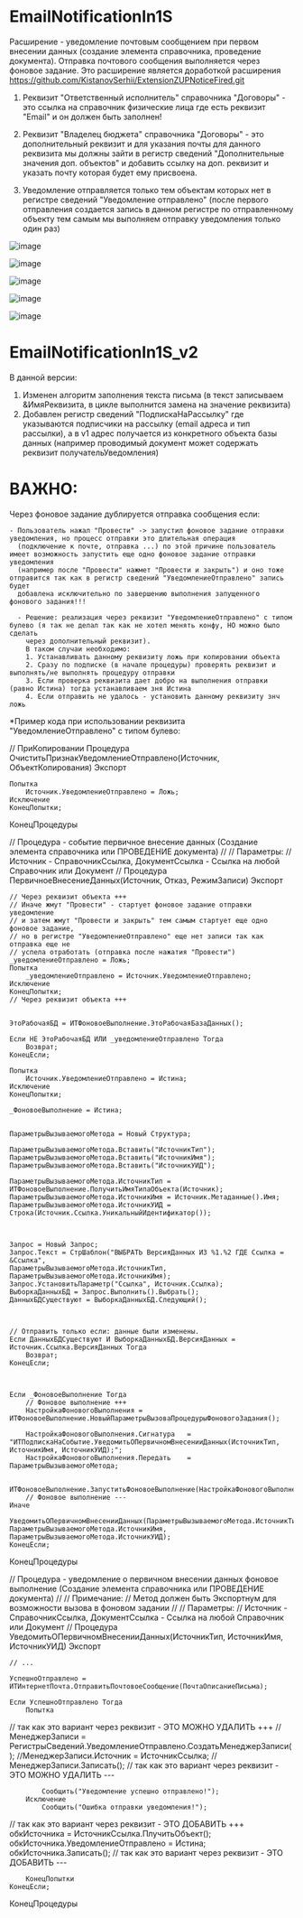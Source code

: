 # EmailNotificationIn1S

Расширение - уведомление почтовым сообщением при первом внесении данных (создание элемента справочника, проведение документа). Отправка почтового сообщения выполняется через фоновое задание. Это расширение является доработкой расширения https://github.com/KistanovSerhii/ExtensionZUPNoticeFired.git

1. Реквизит "Ответственный исполнитель" справочника "Договоры" - это ссылка на справочник физические лица где есть реквизит "Email" и он должен быть заполнен!

2. Реквизит "Владелец бюджета" справочника "Договоры" - это дополнительный реквизит и для указания почты для данного реквизита мы должны зайти в регистр сведений "Дополнительные значения доп. объектов" и добавить ссылку на доп. реквизит и указать почту которая будет ему присвоена.

3. Уведомление отправляется только тем объектам которых нет в регистре сведений "Уведомление отправлено" 
(после первого отправления создается запись в данном регистре по отправленному объекту тем самым мы выполняем отправку уведомления только один раз)


![image](https://user-images.githubusercontent.com/28355711/196092948-888fe2ad-143c-425f-92e1-c9176272c535.png)

![image](https://user-images.githubusercontent.com/28355711/196093252-ddc92145-9cf8-42f7-8023-5ab678889091.png)

![image](https://user-images.githubusercontent.com/28355711/196093113-9dc98546-26a1-4bf7-a96d-697cd269ff11.png)

![image](https://user-images.githubusercontent.com/28355711/196093516-cef402af-d53e-4f3e-a52a-52da57eadc91.png)

![image](https://user-images.githubusercontent.com/28355711/196093578-5e3b61c6-510d-4203-b1fa-40ad49383d25.png)

# EmailNotificationIn1S_v2

В данной версии:
1. Изменен алгоритм заполнения текста письма (в текст записываем &ИмяРеквизита, в цикле выполнится замена на значение реквизита)
2. Добавлен регистр сведений "ПодпискаНаРассылку" где указываются подписчики на рассылку (email адреса и тип рассылки), а в v1 адрес
получается из конкретного объекта базы данных (например проводимый документ может содержать реквизит получательУведомления)

# ВАЖНО:
Через фоновое задание дублируется отправка сообщения если:
    
    - Пользователь нажал "Провести" -> запустил фоновое задание отправки уведомления, но процесс отправки это длительная операция
      (подключение к почте, отправка ...) по этой причине пользователь имеет возможность запустить еще одно фоновое задание отправки уведомления
      (например после "Провести" нажмет "Провести и закрыть") и оно тоже отправится так как в регистр сведений "УведомлениеОтправлено" запись будет
      добавлена исключительно по завершению выполнения запущенного фонового задания!!!
      
      - Решение: реализация через реквизит "УведомлениеОтправлено" с типом булево (я так не делал так как не хотел менять конфу, НО можно было сделать
        через дополнительный реквизит).
        В таком случаи необходимо: 
        1. Устанавливать данному реквизиту ложь при копировании объекта
        2. Сразу по подписке (в начале процедуры) проверять реквизит и выполнять/не выполнять процедуру отправки
        3. Если проверка реквизита дает добро на выполнения отправки (равно Истина) тогда устанавливаем зня Истина
        4. Если отправить не удалось - установить данному реквизиту знч ложь
        
*Пример кода при использовании реквизита "УведомлениеОтправлено" с типом булево:

// ПриКопировании
Процедура ОчиститьПризнакУведомлениеОтправлено(Источник, ОбъектКопирования) Экспорт
	
	Попытка
		Источник.УведомлениеОтправлено = Ложь;
	Исключение
	КонецПопытки;
	
КонецПроцедуры


// Процедура - событие первичное внесение данных (Создание элемента справочника или ПРОВЕДЕНИЕ документа)
//
// Параметры:
//  Источник - СправочникСсылка, ДокументСсылка - Ссылка на любой Справочник или Документ
//
Процедура ПервичноеВнесениеДанных(Источник, Отказ, РежимЗаписи) Экспорт

	// Через реквизит объекта +++
	// Иначе жмут "Провести" - стартует фоновое задание отправки уведомление
	// и затем жмут "Провести и закрыть" тем самым стартует еще одно фоновое задание,
	// но в регистре "УведомлениеОтправлено" еще нет записи так как отправка еще не
	// успела отработать (отправка после нажатия "Провести")	
	_уведомлениеОтправлено = Ложь;
	Попытка
		_уведомлениеОтправлено = Источник.УведомлениеОтправлено;
	Исключение
	КонецПопытки;
	// Через реквизит объекта +++

	
	ЭтоРабочаяБД = ИТФоновоеВыполнение.ЭтоРабочаяБазаДанных();	

	Если НЕ ЭтоРабочаяБД ИЛИ _уведомлениеОтправлено Тогда
		Возврат;
	КонецЕсли;
	
	Попытка
		Источник.УведомлениеОтправлено = Истина;
	Исключение
	КонецПопытки;
	
	_ФоновоеВыполнение = Истина;
	
	
	ПараметрыВызываемогоМетода = Новый Структура;
	
	ПараметрыВызываемогоМетода.Вставить("ИсточникТип");
	ПараметрыВызываемогоМетода.Вставить("ИсточникИмя");
	ПараметрыВызываемогоМетода.Вставить("ИсточникУИД");
	
	ПараметрыВызываемогоМетода.ИсточникТип = ИТФоновоеВыполнение.ПолучитьИмяТипаОбъекта(Источник);
	ПараметрыВызываемогоМетода.ИсточникИмя = Источник.Метаданные().Имя;
	ПараметрыВызываемогоМетода.ИсточникУИД = Строка(Источник.Ссылка.УникальныйИдентификатор());
	
	
	
	Запрос = Новый Запрос;
	Запрос.Текст = СтрШаблон("ВЫБРАТЬ ВерсияДанных ИЗ %1.%2 ГДЕ Ссылка = &Ссылка", 
	ПараметрыВызываемогоМетода.ИсточникТип, ПараметрыВызываемогоМетода.ИсточникИмя);
	Запрос.УстановитьПараметр("Ссылка", Источник.Ссылка);
	ВыборкаДанныхБД = Запрос.Выполнить().Выбрать();
	ДанныхБДСуществуют = ВыборкаДанныхБД.Следующий();



	// Отправить только если: данные были изменены.
	Если ДанныхБДСуществуют И ВыборкаДанныхБД.ВерсияДанных = Источник.Ссылка.ВерсияДанных Тогда
		Возврат;
	КонецЕсли;	
	
 
 
	Если _ФоновоеВыполнение Тогда
		// Фоновое выполнение +++
		НастройкаФоновогоВыполнения = ИТФоновоеВыполнение.НовыйПараметрыВызоваПроцедурыФоновогоЗадания();
		
		НастройкаФоновогоВыполнения.Сигнатура	= "ИТПодпискаНаСобытие.УведомитьОПервичномВнесенииДанных(ИсточникТип, ИсточникИмя, ИсточникУИД);";
		НастройкаФоновогоВыполнения.Передать	= ПараметрыВызываемогоМетода;
		
		ИТФоновоеВыполнение.ЗапуститьФоновоеВыполнение(НастройкаФоновогоВыполнения);
		// Фоновое выполнение ---
	Иначе
		УведомитьОПервичномВнесенииДанных(ПараметрыВызываемогоМетода.ИсточникТип, ПараметрыВызываемогоМетода.ИсточникИмя, ПараметрыВызываемогоМетода.ИсточникУИД);
	КонецЕсли;
	
КонецПроцедуры        
      
      

// Процедура - уведомление о первичном внесении данных фоновое выполнение (Создание элемента справочника или ПРОВЕДЕНИЕ документа)
//
// Примечание:
//	Метод должен быть Экспортнум для возможности вызова в фоновом задании
//
// Параметры:
//  Источник - СправочникСсылка, ДокументСсылка - Ссылка на любой Справочник или Документ
//
Процедура УведомитьОПервичномВнесенииДанных(ИсточникТип, ИсточникИмя, ИсточникУИД) Экспорт
	
	// ...
    	
	УспешноОтправлено = ИТИнтернетПочта.ОтправитьПочтовоеСообщение(ПочтаОписаниеПисьма);
	
	Если УспешноОтправлено Тогда
		Попытка			
			
   // так как это вариант через реквизит - ЭТО МОЖНО УДАЛИТЬ +++
   //МенеджерЗаписи 			= РегистрыСведений.УведомлениеОтправлено.СоздатьМенеджерЗаписи();
			//МенеджерЗаписи.Источник = ИсточникСсылка;
			//МенеджерЗаписи.Записать();
			// так как это вариант через реквизит - ЭТО МОЖНО УДАЛИТЬ ---
   
			Сообщить("Уведомление успешно отправлено!");
		Исключение
			Сообщить("Ошибка отправки уведомления!");

   // так как это вариант через реквизит - ЭТО ДОБАВИТЬ +++
			обкИсточника = ИсточникСсылка.ПлучитьОбъект();
			обкИсточника.УведомлениеОтправлено = Истина;
			обкИсточника.Записать();
   // так как это вариант через реквизит - ЭТО ДОБАВИТЬ ---
   
		КонецПопытки
	КонецЕсли;
	
КонецПроцедуры
